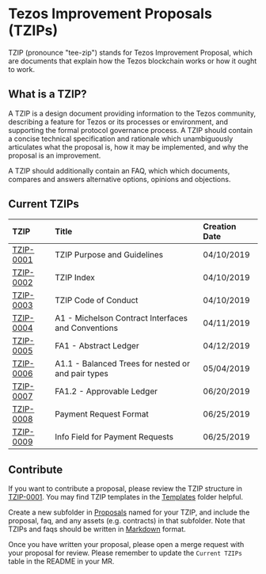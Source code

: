 # Tezos Improvement Proposals (TZIPs)

TZIP (pronounce "tee-zip") stands for Tezos Improvement Proposal, which are documents that explain how the Tezos blockchain works or how it ought to work.



## What is a TZIP?

A TZIP is a design document providing information to the Tezos community, describing a feature for Tezos or its processes or environment, and supporting the formal protocol governance process. A TZIP should contain a concise technical specification and rationale which unambiguously articulates what the proposal is, how it may be implemented, and why the proposal is an improvement.

A TZIP should additionally contain an FAQ, which which documents, compares and answers alternative options, opinions and objections.



## Current TZIPs

| TZIP         | Title                                              | Creation Date |
| :---         | :---                                               | :---          |
| [TZIP-0001]  | TZIP Purpose and Guidelines                        | 04/10/2019    |
| [TZIP-0002]  | TZIP Index                                         | 04/10/2019    |
| [TZIP-0003]  | TZIP Code of Conduct                               | 04/10/2019    |
| [TZIP-0004]  | A1 - Michelson Contract Interfaces and Conventions | 04/11/2019    |
| [TZIP-0005]  | FA1 - Abstract Ledger                              | 04/12/2019    |
| [TZIP-0006]  | A1.1 - Balanced Trees for nested or and pair types | 05/04/2019    |
| [TZIP-0007]  | FA1.2 - Approvable Ledger                          | 06/20/2019    |
| [TZIP-0008]  | Payment Request Format                             | 06/25/2019    |
| [TZIP-0009]  | Info Field for Payment Requests                    | 06/25/2019    |




## Contribute

If you want to contribute a proposal, please review the TZIP structure in [TZIP-0001](Proposals/TZIP-0001/TZIP-0001.md). You may find TZIP templates in the [Templates] folder helpful. 

Create a new subfolder in [Proposals] named for your TZIP, and include the proposal, faq, and any assets (e.g. contracts) in that subfolder. Note that TZIPs and faqs should be written in [Markdown](https://docs.gitlab.com/ee/user/markdown.html) format. 

Once you have written your proposal, please open a merge request with your proposal for review. Please remember to update the `Current TZIPs` table in the README in your MR.

[TZIP-0001]: Proposals/TZIP-0001
[TZIP-0002]: Proposals/TZIP-0002
[TZIP-0003]: Proposals/TZIP-0003
[TZIP-0004]: Proposals/TZIP-0004
[TZIP-0005]: Proposals/TZIP-0005
[TZIP-0006]: Proposals/TZIP-0006
[TZIP-0007]: Proposals/TZIP-0007
[TZIP-0008]: Proposals/TZIP-0008
[TZIP-0009]: Proposals/TZIP-0009
[Templates]: Templates
[Proposals]: Proposals

